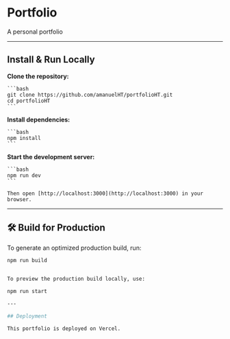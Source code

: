 # Portfolio

 A personal portfolio

---

## Install & Run Locally

 **Clone the repository:**

    ```bash
    git clone https://github.com/amanuelHT/portfolioHT.git
    cd portfolioHT
    ```

 **Install dependencies:**

    ```bash
    npm install
    ```

 **Start the development server:**

    ```bash
    npm run dev
    ```

    Then open [http://localhost:3000](http://localhost:3000) in your browser.

---

## 🛠 Build for Production

To generate an optimized production build, run:

```bash
npm run build

  
To preview the production build locally, use:

npm run start

---

## Deployment

This portfolio is deployed on Vercel.
